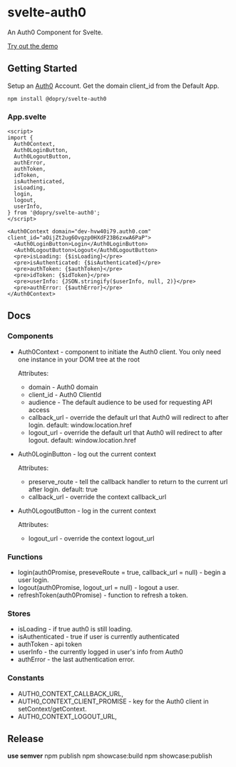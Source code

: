 # svelte-auth0

An Auth0 Component for Svelte.

[Try out the demo](https://darrelopry.com/svelte-auth0/)

## Getting Started

Setup an [Auth0](http://auth0.com) Account. Get the domain client_id  from the Default App.

`npm install @dopry/svelte-auth0`

### App.svelte

```svelte
<script>
import {
  Auth0Context,
  Auth0LoginButton,
  Auth0LogoutButton,
  authError,
  authToken,
  idToken,
  isAuthenticated,
  isLoading,
  login,
  logout,
  userInfo,
} from '@dopry/svelte-auth0';
</script>

<Auth0Context domain="dev-hvw40i79.auth0.com" client_id="aOijZt2ug6Ovgzp0HXdF23B6zxwA6PaP">
  <Auth0LoginButton>Login</Auth0LoginButton>
  <Auth0LogoutButton>Logout</Auth0LogoutButton>
  <pre>isLoading: {$isLoading}</pre>
  <pre>isAuthenticated: {$isAuthenticated}</pre>
  <pre>authToken: {$authToken}</pre>
  <pre>idToken: {$idToken}</pre>
  <pre>userInfo: {JSON.stringify($userInfo, null, 2)}</pre>
  <pre>authError: {$authError}</pre>
</Auth0Context>
```

## Docs

### Components

* Auth0Context - component to initiate the Auth0 client. You only need one instance in your DOM tree at the root

  Attributes:
  * domain - Auth0 domain
  * client_id - Auth0 ClientId
  * audience - The default audience to be used for requesting API access
  * callback_url - override the default url that Auth0 will redirect to after login. default: window.location.href
  * logout_url - override the default url that Auth0 will redirect to after logout. default: window.location.href

* Auth0LoginButton - log out the current context

  Attributes:
  * preserve_route - tell the callback handler to return to the current url after login. default: true
  * callback_url - override the context callback_url

* Auth0LogoutButton - log in the current context
  
  Attributes:
  * logout_url - override the context logout_url

### Functions

* login(auth0Promise, preseveRoute = true, callback_url = null) - begin a user login.
* logout(auth0Promise, logout_url = null) - logout a user.
* refreshToken(auth0Promise) - function to refresh a token.

### Stores

* isLoading - if true auth0 is still loading.
* isAuthenticated - true if user is currently authenticated
* authToken - api token
* userInfo - the currently logged in user's info from Auth0
* authError - the last authentication error.

### Constants

* AUTH0_CONTEXT_CALLBACK_URL,
* AUTH0_CONTEXT_CLIENT_PROMISE - key for the Auth0 client in setContext/getContext.
* AUTH0_CONTEXT_LOGOUT_URL,

## Release

**use semver**
npm publish
npm showcase:build
npm showcase:publish
